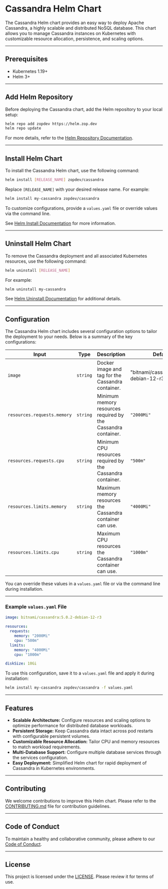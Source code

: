 # Cassandra Helm Chart

The Cassandra Helm chart provides an easy way to deploy Apache Cassandra, a highly scalable and distributed NoSQL database. This chart allows you to manage Cassandra instances on Kubernetes with customizable resource allocation, persistence, and scaling options.

---

## Prerequisites

- Kubernetes 1.19+  
- Helm 3+

---

## Add Helm Repository

Before deploying the Cassandra chart, add the Helm repository to your local setup:

```bash
helm repo add zopdev https://helm.zop.dev
helm repo update
```

For more details, refer to the [Helm Repository Documentation](https://helm.sh/docs/helm/helm_repo/).

---

## Install Helm Chart

To install the Cassandra Helm chart, use the following command:

```bash
helm install [RELEASE_NAME] zopdev/cassandra
```

Replace `[RELEASE_NAME]` with your desired release name. For example:

```bash
helm install my-cassandra zopdev/cassandra
```

To customize configurations, provide a `values.yaml` file or override values via the command line.

See [Helm Install Documentation](https://helm.sh/docs/helm/helm_install/) for more information.

---

## Uninstall Helm Chart

To remove the Cassandra deployment and all associated Kubernetes resources, use the following command:

```bash
helm uninstall [RELEASE_NAME]
```

For example:

```bash
helm uninstall my-cassandra
```

See [Helm Uninstall Documentation](https://helm.sh/docs/helm/helm_uninstall/) for additional details.

---

## Configuration

The Cassandra Helm chart includes several configuration options to tailor the deployment to your needs. Below is a summary of the key configurations:

| **Input**                   | **Type** | **Description**                                               | **Default**                            |
|-----------------------------|----------|---------------------------------------------------------------|----------------------------------------|
| `image`                     | `string` | Docker image and tag for the Cassandra container.             | "bitnami/cassandra:5.0.2-debian-12-r3" |
| `resources.requests.memory` | `string` | Minimum memory resources required by the Cassandra container. | `"2000Mi"`                             |
| `resources.requests.cpu`    | `string` | Minimum CPU resources required by the Cassandra container.    | `"500m"`                               |
| `resources.limits.memory`   | `string` | Maximum memory resources the Cassandra container can use.     | `"4000Mi"`                             |
| `resources.limits.cpu`      | `string` | Maximum CPU resources the Cassandra container can use.        | `"1000m"`                              |

You can override these values in a `values.yaml` file or via the command line during installation.

---

### Example `values.yaml` File

```yaml
image: bitnami/cassandra:5.0.2-debian-12-r3
  
resources:
  requests:
    memory: "2000Mi"
    cpu: "500m"
  limits:
    memory: "4000Mi"
    cpu: "1000m"

diskSize: 10Gi
```

To use this configuration, save it to a `values.yaml` file and apply it during installation:

```bash
helm install my-cassandra zopdev/cassandra -f values.yaml
```

---

## Features

- **Scalable Architecture:** Configure resources and scaling options to optimize performance for distributed database workloads.
- **Persistent Storage:** Keep Cassandra data intact across pod restarts with configurable persistent volumes.
- **Customizable Resource Allocation:** Tailor CPU and memory resources to match workload requirements.
- **Multi-Database Support:** Configure multiple database services through the services configuration.
- **Easy Deployment:** Simplified Helm chart for rapid deployment of Cassandra in Kubernetes environments.

---

## Contributing

We welcome contributions to improve this Helm chart. Please refer to the [CONTRIBUTING.md](../../CONTRIBUTING.md) file for contribution guidelines.

---

## Code of Conduct

To maintain a healthy and collaborative community, please adhere to our [Code of Conduct](../../CODE_OF_CONDUCT.md).

---

## License

This project is licensed under the [LICENSE](../../LICENSE). Please review it for terms of use. 